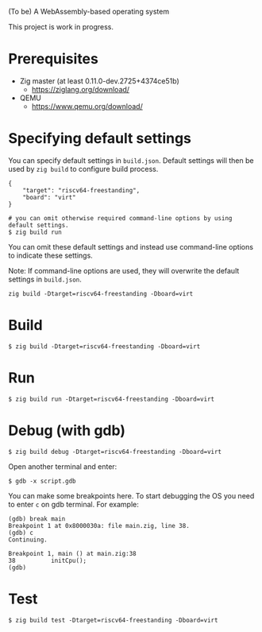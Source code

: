 (To be) A WebAssembly-based operating system

This project is work in progress.

# Prerequisites

- Zig master (at least 0.11.0-dev.2725+4374ce51b)
    - https://ziglang.org/download/
- QEMU
    - https://www.qemu.org/download/

# Specifying default settings

You can specify default settings in `build.json`. Default settings will then be used by `zig build` to configure build process.

```
{
    "target": "riscv64-freestanding",
    "board": "virt"
}
```

```
# you can omit otherwise required command-line options by using default settings.
$ zig build run
```

You can omit these default settings and instead use command-line options to indicate these settings.

Note: If command-line options are used, they will overwrite the default settings in `build.json`.

```
zig build -Dtarget=riscv64-freestanding -Dboard=virt
```

# Build

```
$ zig build -Dtarget=riscv64-freestanding -Dboard=virt
```

# Run

```
$ zig build run -Dtarget=riscv64-freestanding -Dboard=virt
```

# Debug (with gdb)

```
$ zig build debug -Dtarget=riscv64-freestanding -Dboard=virt
```

Open another terminal and enter:

```
$ gdb -x script.gdb
```

You can make some breakpoints here. To start debugging the OS you need to enter `c` on gdb terminal. For example:

```
(gdb) break main
Breakpoint 1 at 0x8000030a: file main.zig, line 38.
(gdb) c
Continuing.

Breakpoint 1, main () at main.zig:38
38          initCpu();
(gdb) 
```

# Test

```
$ zig build test -Dtarget=riscv64-freestanding -Dboard=virt
```